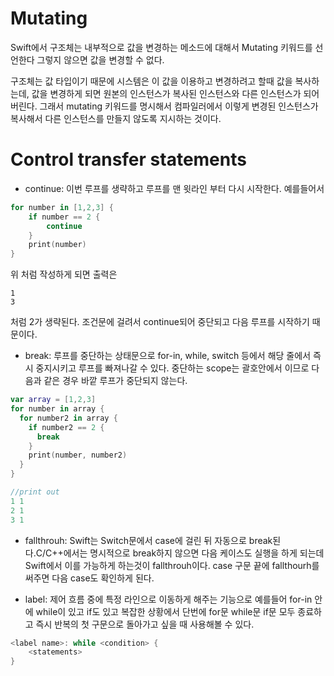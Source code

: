 # Mutating
Swift에서 구조체는 내부적으로 값을 변경하는 메소드에 대해서 Mutating 키워드를 선언한다
그렇지 않으면 값을 변경할 수 없다.

구조체는 값 타입이기 때문에 시스템은 이 값을 이용하고 변경하려고 할때 값을 복사하는데, 값을 변경하게 되면 원본의 인스턴스가 복사된 인스턴스와 다른 인스턴스가 되어버린다. 그래서 mutating 키워드를 명시해서 컴파일러에서 이렇게 변경된 인스턴스가 복사해서 다른 인스턴스를 만들지 않도록 지시하는 것이다.

# Control transfer statements

- continue: 이번 루프를 생략하고 루프를 맨 윗라인 부터 다시 시작한다.
예를들어서

```Swift
for number in [1,2,3] {
    if number == 2 {
        continue
    }
    print(number)
}
```
위 처럼 작성하게 되면 출력은
```
1
3
```
처럼 2가 생략된다.
조건문에 걸려서 continue되어 중단되고 다음 루프를 시작하기 때문이다.

- break: 루프를 중단하는 상태문으로 for-in, while, switch 등에서 해당 줄에서 즉시 중지시키고 루프를 빠져나갈 수 있다. 중단하는 scope는 괄호안에서 이므로 다음과 같은 경우 바깥 루프가 중단되지 않는다.
```Swift
var array = [1,2,3]
for number in array {
  for number2 in array {
    if number2 == 2 {
      break
    }
    print(number, number2)
  }
}

//print out
1 1
2 1
3 1
```

- fallthrouh: Swift는 Switch문에서 case에 걸린 뒤 자동으로 break된다.C/C++에서는 명시적으로 break하지 않으면 다음 케이스도 실행을 하게 되는데 Swift에서 이를 가능하게 하는것이 fallthrouh이다. case 구문 끝에 fallthourh를 써주면 다음 case도 확인하게 된다.

- label: 제어 흐름 중에 특정 라인으로 이동하게 해주는 기능으로 예를들어 for-in 안에 while이 있고 if도 있고 복잡한 상황에서 단번에 for문 while문 if문 모두 종료하고 즉시 반복의 첫 구문으로 돌아가고 싶을 때 사용해볼 수 있다.

```Swift
<label name>: while <condition> {
    <statements>
}
```